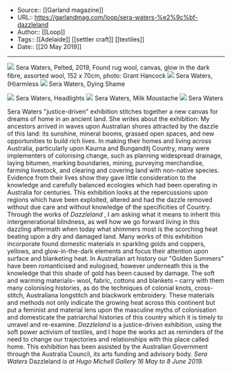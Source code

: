 ﻿
  * Source:: [[Garland magazine]]
  * URL:: https://garlandmag.com/loop/sera-waters-%e2%9c%bf-dazzleland
  * Author:: [[Loop]]
  * Tags:: [[Adelaide]] [[settler craft]] [[textiles]]
  * Date:: [[20 May 2019]]


* * *
[![](https://garlandmag.com/wp-content/uploads/2019/05/Pelted-1-753x1024.jpg)](https://garlandmag.com/wp-content/uploads/2019/05/Pelted-1.jpg)
     Sera Waters, Pelted, 2019, Found rug wool, canvas, glow in the dark fibre, assorted wool, 152 x 70cm, photo: Grant Hancock
[![](https://garlandmag.com/wp-content/uploads/2019/05/Harmless.jpg)](https://garlandmag.com/wp-content/uploads/2019/05/Harmless.jpg)
     Sera Waters, (H)armless
[![](https://garlandmag.com/wp-content/uploads/2019/05/DyingShame.jpg)](https://garlandmag.com/wp-content/uploads/2019/05/DyingShame.jpg)
     Sera Waters, Dying Shame
  

[![](https://garlandmag.com/wp-content/uploads/2019/05/Headlights-1024x767.jpg)](https://garlandmag.com/wp-content/uploads/2019/05/Headlights.jpg)
     Sera Waters, Headlights
[![](https://garlandmag.com/wp-content/uploads/2019/05/Milk-Moustache.jpg)](https://garlandmag.com/wp-content/uploads/2019/05/Milk-Moustache.jpg)
     Sera Waters, Milk Moustache
[![](https://garlandmag.com/wp-content/uploads/2019/05/SeraWaters_PotatoPeple-May2019sml.jpg)](https://garlandmag.com/wp-content/uploads/2019/05/SeraWaters_PotatoPeple-May2019sml.jpg)
     Sera Waters
  

Sera Waters "justice-driven" exhibition stitches together a new canvas for dreams of home in an ancient land.
She writes about the exhibition:
My ancestors arrived in waves upon Australian shores attracted by the dazzle of this land: its sunshine, mineral booms, grassed open spaces, and new opportunities to build rich lives. In making their homes and living across Australia, particularly upon Kaurna and Bunganditj Country, many were implementers of colonising change, such as planning widespread drainage, laying bitumen, marking boundaries, mining, purveying merchandise, farming livestock, and clearing and covering land with non-native species. Evidence from their lives show they gave little consideration to the knowledge and carefully balanced ecologies which had been operating in Australia for centuries. This exhibition looks at the repercussions upon regions which have been exploited, altered and had the dazzle removed without due care and without knowledge of the specificities of Country. Through the works of _Dazzleland_ , I am asking what it means to inherit this intergenerational blindness, as well how we go forward living in this dazzling aftermath when today what shimmers most is the scorching heat beating upon a dry and damaged land.
Many works of this exhibition incorporate found domestic materials in sparkling golds and coppers, yellows, and glow-in-the-dark elements and focus their attention upon surface and blanketing heat. In Australian art history our "Golden Summers" have been romanticised and eulogised, however underneath this is the knowledge that this shade of gold has been caused by damage. The soft and warming materials– wool, fabric, cottons and blankets – carry with them many colonising histories, as do the techniques of colonial knots, cross-stitch, Australiana longstitch and blackwork embroidery. These materials and methods not only indicate the growing heat across this continent but put a feminist and material lens upon the masculine myths of colonisation and domesticate the patriarchal histories of this country which it is timely to unravel and re-examine. _Dazzleland_ is a justice-driven exhibition, using the soft power activism of textiles, and I hope the works act as reminders of the need to change our trajectories and relationships with this place called home.
This exhibition has been assisted by the Australian Government through the Australia Council, its arts funding and advisory body.
 _Sera Waters_ Dazzleland _is at Hugo Michell Gallery 16 May to 8 June 2019._
